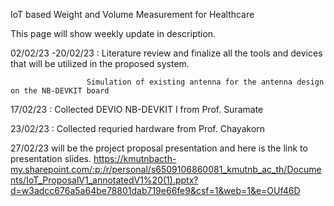 IoT based Weight and Volume Measurement for Healthcare​

This page will show weekly update in description. 

02/02/23 -20/02/23 : Literature review and finalize all the tools and devices that will be utilized in the proposed system.

                     Simulation of existing antenna for the antenna design on the NB-DEVKIT board

17/02/23           : Collected DEVIO NB-DEVKIT I from Prof. Suramate

23/02/23           : Collected requried hardware from Prof. Chayakorn

27/02/23 will be the project proposal presentation and here is the link to presentation slides.
https://kmutnbacth-my.sharepoint.com/:p:/r/personal/s6509106860081_kmutnb_ac_th/Documents/IoT_ProposalV1_annotatedV1%20(1).pptx?d=w3adcc676a5a64be78801dab719e66fe9&csf=1&web=1&e=OUf46D

